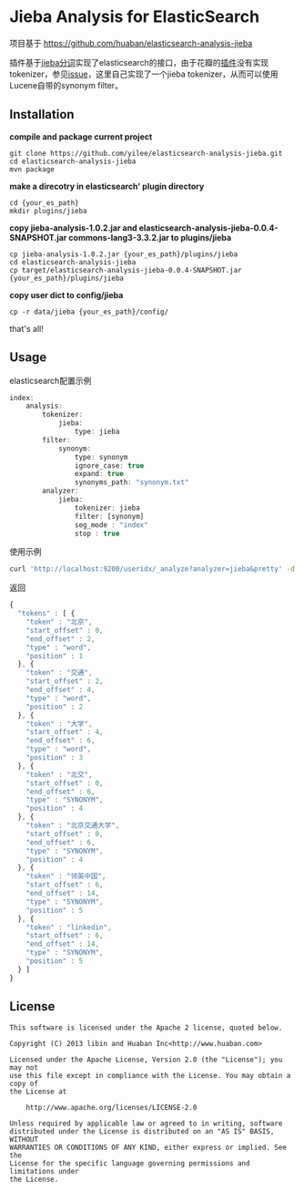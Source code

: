 Jieba Analysis for ElasticSearch
================================

项目基于 https://github.com/huaban/elasticsearch-analysis-jieba

插件基于[jieba分词](https://github.com/huaban/jieba-analysis)实现了elasticsearch的接口，由于花瓣的[插件](https://github.com/huaban/elasticsearch-analysis-jieba)没有实现tokenizer，参见[issue](https://github.com/huaban/elasticsearch-analysis-jieba/issues/5)，这里自己实现了一个jieba tokenizer，从而可以使用Lucene自带的synonym filter。


Installation
------------

**compile and package current project**

```
git clone https://github.com/yilee/elasticsearch-analysis-jieba.git
cd elasticsearch-analysis-jieba
mvn package
```

**make a direcotry in elasticsearch' plugin directory**

```
cd {your_es_path}
mkdir plugins/jieba
```

**copy jieba-analysis-1.0.2.jar and elasticsearch-analysis-jieba-0.0.4-SNAPSHOT.jar commons-lang3-3.3.2.jar to plugins/jieba**

```
cp jieba-analysis-1.0.2.jar {your_es_path}/plugins/jieba
cd elasticsearch-analysis-jieba
cp target/elasticsearch-analysis-jieba-0.0.4-SNAPSHOT.jar {your_es_path}/plugins/jieba
```

**copy user dict to config/jieba**

```
cp -r data/jieba {your_es_path}/config/
```

that's all!


Usage
-----

elasticsearch配置示例

```javascript
index:
    analysis:
        tokenizer:
            jieba:
                type: jieba
        filter:
            synonym:
                type: synonym
                ignore_case: true
                expand: true
                synonyms_path: "synonym.txt"
        analyzer:
            jieba: 
                tokenizer: jieba
                filter: [synonym]
                seg_mode : "index"
                stop : true


```

使用示例

```sh
curl 'http://localhost:9200/useridx/_analyze?analyzer=jieba&pretty' -d '北京交通大学linkedin';echo
```

返回

```javascript
{
  "tokens" : [ {
    "token" : "北京",
    "start_offset" : 0,
    "end_offset" : 2,
    "type" : "word",
    "position" : 1
  }, {
    "token" : "交通",
    "start_offset" : 2,
    "end_offset" : 4,
    "type" : "word",
    "position" : 2
  }, {
    "token" : "大学",
    "start_offset" : 4,
    "end_offset" : 6,
    "type" : "word",
    "position" : 3
  }, {
    "token" : "北交",
    "start_offset" : 0,
    "end_offset" : 6,
    "type" : "SYNONYM",
    "position" : 4
  }, {
    "token" : "北京交通大学",
    "start_offset" : 0,
    "end_offset" : 6,
    "type" : "SYNONYM",
    "position" : 4
  }, {
    "token" : "领英中国",
    "start_offset" : 6,
    "end_offset" : 14,
    "type" : "SYNONYM",
    "position" : 5
  }, {
    "token" : "linkedin",
    "start_offset" : 6,
    "end_offset" : 14,
    "type" : "SYNONYM",
    "position" : 5
  } ]
}
```

License
-------

```
This software is licensed under the Apache 2 license, quoted below.

Copyright (C) 2013 libin and Huaban Inc<http://www.huaban.com>

Licensed under the Apache License, Version 2.0 (the "License"); you may not
use this file except in compliance with the License. You may obtain a copy of
the License at

    http://www.apache.org/licenses/LICENSE-2.0

Unless required by applicable law or agreed to in writing, software
distributed under the License is distributed on an "AS IS" BASIS, WITHOUT
WARRANTIES OR CONDITIONS OF ANY KIND, either express or implied. See the
License for the specific language governing permissions and limitations under
the License.
```
